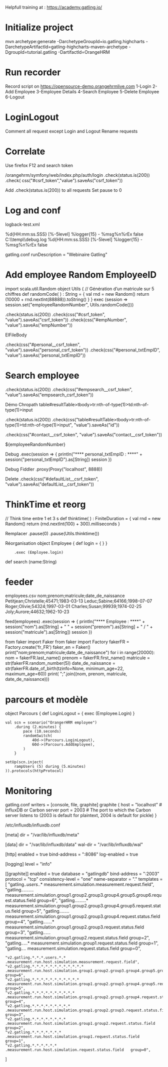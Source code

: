 Helpfull training at : https://academy.gatling.io/

Initialize project
===================
mvn archetype:generate -DarchetypeGroupId=io.gatling.highcharts -DarchetypeArtifactId=gatling-highcharts-maven-archetype -DgroupId=tutorial.gatling -DartifactId=OrangeHRM

Run recorder
============ 
Record script on https://opensource-demo.orangehrmlive.com
	1-Login
	2-Add Employee
	3-Employee Details
	4-Search Employee
	5-Delete Employee
	6-Logout

LoginLogout
============
Comment all request except Login and Logout
Rename requests

Correlate
===========
Use firefox F12 and search token

/orangehrm/symfony/web/index.php/auth/login
.check(status.is(200))
.check( css("#csrf_token","value").saveAs("csrf_token"))

Add .check(status.is(200)) to all requests
Set pause to 0

Log and conf
=====================
logback-test.xml
<?xml version="1.0" encoding="UTF-8"?>
<configuration>
    <appender name="CONSOLE" class="ch.qos.logback.core.ConsoleAppender">
        <encoder>
            <pattern>%d{HH:mm:ss.SSS} [%-5level] %logger{15} - %msg%n%rEx</pattern>
        </encoder>
        <immediateFlush>false</immediateFlush>
    </appender>
    <appender name="FILE" class="ch.qos.logback.core.FileAppender">
        <file>C:\\temp\\debug.log</file>
        <encoder>
            <pattern>%d{HH:mm:ss.SSS} [%-5level] %logger{15} - %msg%n%rEx</pattern>
        </encoder>
        <immediateFlush>false</immediateFlush>
    </appender>
    <!-- uncomment and set to DEBUG to log all failing HTTP requests -->
    <!-- uncomment and set to TRACE to log all HTTP requests -->
    <!--<logger name="io.gatling.http.engine.response" level="TRACE" />-->
    <root level="WARN">
        <appender-ref ref="CONSOLE" />
    </root>
</configuration>

gatling.conf
runDescription = "Webinaire Gatling"

Add employee Random EmployeeID
========================================
import scala.util.Random
object Utils {
// Génération d’un matricule sur 5 chiffres
    def randomCode( ) : String = {
      val rnd = new Random()
      return (10000 + rnd.nextInt(88888)).toString()
    }
}
exec (session => session.set("employeeRandomNumber", Utils.randomCode()))


.check(status.is(200))
.check(css("#csrf_token", "value").saveAs("csrf_token"))
.check(css("#empNumber", "value").saveAs("empNumber"))

ElFileBody

.check(css("#personal__csrf_token", "value").saveAs("personal_csrf_token"))
.check(css("#personal_txtEmpID", "value").saveAs("personal_txtEmpID"))


Search employee
==========================
.check(status.is(200))
.check(css("#empsearch__csrf_token", "value").saveAs("empsearch_csrf_token"))

Démo Chropath
table#resultTable>tbody>tr:nth-of-type(1)>td:nth-of-type(1)>input

.check(status.is(200))
.check(css("table#resultTable>tbody>tr:nth-of-type(1)>td:nth-of-type(1)>input", "value").saveAs("id"))



.check(css("#contact__csrf_token", "value").saveAs("contact__csrf_token"))

${employeeRandomNumber}

Debug 
.exec(session => {
     println("**** personal_txtEmpID : ****" + session("personal_txtEmpID").as[String]) session
})

Debug Fiddler
.proxy(Proxy("localhost", 8888))


Delete
.check(css("#defaultList__csrf_token", "value").saveAs("defaultList__csrf_token"))

ThinkTime et reorg
===================
// Think time entre 1 et 3 s
		def thinktime( ) : FiniteDuration = {
			val rnd = new Random()
			return (rnd.nextInt(100) + 300).milliseconds
		}

Remplacer 
.pause(0)
.pause(Utils.thinktime())

Réorganisation
	object Employee {
		def login = {
		}
	}

		.exec (Employee.login)
def search (name:String)


feeder
=======
employees.csv 
nom;prenom;matricule;date_de_naissance
Petitjean;Christelle;45471;1983-03-13
Leduc;Sabine;64166;1998-07-07
Roger;Olivie;54324;1997-03-01
Charles;Susan;99939;1974-02-25
Joly;Aurore;44632;1962-10-23


feed(employees)
.exec(session => {
     println("**** Employee  : ****" + session("nom").as[String] + " " + session("prenom").as[String] + " / " + session("matricule").as[String]) 
	 session
})



from faker import Faker
from faker import Factory
fakerFR = Factory.create('fr_FR')
faker_en = Faker()
print("nom;prenom;matricule;date_de_naissance")
for i in range(20000):
    nom = fakerFR.last_name()
    prenom = fakerFR.first_name()
    matricule = str(fakerFR.random_number(5))
    date_de_naissance = str(fakerFR.date_of_birth(tzinfo=None, minimum_age=22, maximum_age=60))
    print( ";".join((nom, prenom, matricule, date_de_naissance)))

parcours et modèle
====================
object Parcours {
      def LoginLogout = {
         exec (Employee.Login)
      }

	val scn = scenario("OrangerHRM employee")
		.during (2.minutes) {
			pace (10.seconds)
			randomSwitch(
				40d->(Parcours.LoginLogout),
				60d->(Parcours.AddEmployee),
			)
		}

	setUp(scn.inject(
		rampUsers (5) during (5.minutes)
	)).protocols(httpProtocol)

Monitoring
===========
gatling.conf
writers = [console, file, graphite]
graphite {
      host = "localhost"             # InfluxDB or Carbon server
      port = 2003                       # The port to which the Carbon server listens to (2003 is default for plaintext, 2004 is default for pickle)
    }

/etc/influxdb/influxdb.conf

[meta]
  dir = "/var/lib/influxdb/meta"

[data]
  dir = "/var/lib/influxdb/data"
  wal-dir = "/var/lib/influxdb/wal"
 
[http]
  enabled = true
  bind-address = ":8086"
  log-enabled = true
  
[logging]
  level = "info"

[[graphite]]
  enabled = true
  database = "gatlingdb"
  bind-address = ":2003"
  protocol = "tcp"
  consistency-level = "one"
  name-separator = "."
  templates = [
	"gatling.*.users.*.*      measurement.simulation.measurement.request.field",
	"gatling.*.*.*.*.*.*.*.*.*.*   measurement.simulation.group1.group2.group3.group4.group5.group6.request.status.field   group=6",
	"gatling.*.*.*.*.*.*.*.*.*   measurement.simulation.group1.group2.group3.group4.group5.request.status.field   group=5",
	"gatling.*.*.*.*.*.*.*.*   measurement.simulation.group1.group2.group3.group4.request.status.field   group=4",
	"gatling.*.*.*.*.*.*.*   measurement.simulation.group1.group2.group3.request.status.field   group=3",
	"gatling.*.*.*.*.*.*   measurement.simulation.group1.group2.request.status.field   group=2",
	"gatling.*.*.*.*.*   measurement.simulation.group1.request.status.field   group=1",
	"gatling.*.*.*.*   measurement.simulation.request.status.field   group=0",

	"v2.gatling.*.*.*.users.*.*      .measurement.run.host.simulation.measurement.request.field",
	"v2.gatling.*.*.*.*.*.*.*.*.*.*.*.*   .measurement.run.host.simulation.group1.group2.group3.group4.group5.group6.request.status.field   group=6",
	"v2.gatling.*.*.*.*.*.*.*.*.*.*.*   .measurement.run.host.simulation.group1.group2.group3.group4.group5.request.status.field   group=5",
	"v2.gatling.*.*.*.*.*.*.*.*.*.*   .measurement.run.host.simulation.group1.group2.group3.group4.request.status.field   group=4",
	"v2.gatling.*.*.*.*.*.*.*.*.*   .measurement.run.host.simulation.group1.group2.group3.request.status.field   group=3",
	"v2.gatling.*.*.*.*.*.*.*.*   .measurement.run.host.simulation.group1.group2.request.status.field   group=2",
	"v2.gatling.*.*.*.*.*.*.*   .measurement.run.host.simulation.group1.request.status.field   group=1",
	"v2.gatling.*.*.*.*.*.*   .measurement.run.host.simulation.request.status.field   group=0",
  ]


